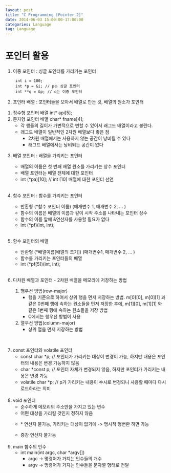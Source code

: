 ```yaml
---
layout: post
title: "C Programming [Pointer 2]"
date: 2014-06-03 15:00:00-17:00:00
categories: Language
tag: Language
---
```


# 포인터 활용

1. 이중 포인터 : 싱글 포인터를 가리키는 포인터

        int i = 100;
        int *p = &i; // p는 싱글 포인터
        int **q = &p; // q는 이중 포인터 

2. 포인터 배열 : 포인터들을 모아서 배열로 만든 것, 배열의 원소가 포인터  
  1) 정수형 포인터 배열 int* api[5];  
  2) 문자형 포인터 배열 char* fname[4];  
     - 각 행들의 길이가 가변적으로 변할 수 있어서 래그드  배열이라고 불린다.  
     - 래그드 배열이 일반적인 2차원 배열보다 좋은 점  
        + 2차원 배열에서는 사용하지 않는 공간이 낭비될 수 있다  
        + 래그드 배열에서는 낭비되는 공간이 없다  
       
3. 배열 포인터 : 배열을 가리키는 포인터
    - 배열의 이름은 첫 번째 배열 원소를 가리키는 상수 포인터
    - 배열 포인터는 배열 전체에 대한 포인터
    - int (*pa)[10]; // int [10] 배열에 대한 포인터 선언 
<br><br>
4. 함수 포인터 : 함수를 가리키는 포인터
    - 반환형 (*함수 포인터 이름) (매개변수 1, 매개변수 2, ... )
    - 함수의 이름은 배열의 이름과 같이 시작 주소를 나타내는 포인터 상수
    - 함수의 이름 앞에 &연산자를 사용할 필요가 없다
    - int (*pf)(int, int);
<br><br>

5. 함수 포인터의 배열
    - 반환형 (*배열이름[배열의 크기]) (매개변수1, 매개변수 2, ... )
    - 함수를 가리키는 포인터들의 배열
    - int (*pf[5])(int, int);
<br><br>

6. 다차원 배열과 포인터 - 2차원 배열을 메모리에 저장하는 방법  
    1) 행우선 방법(row-major)   
        - 행을 기준으로 하여서 상위 행을 먼저 저장하는 방법. m[0][0], m[0][1] 과 같은 0번째 행에 속하는 원소들을 먼저 저장한 후에, m[1][0], m[1][1] 와 같은 1번째 행에 속하는 원소들을 저장 방법  
        - C에서는 행우선 방법이 사용  
    2) 열우선 방법(column-major)  
        - 상위 열을 먼저 저장하는 방법  
<br>

7. const 포인터와 volatile 포인터
    - const char *p; // 포인터가 가리키는 대상이 변경이 가능, 하지만 내용은 포인터의 내용은 변경 가능하지 않음
    - char *const p; // 포인터 자체가 변경되지 않음, 하지만 포인터가 가리키는 내용은 변경 가능
    - volatile char *p; // p가 가리키는 내용이 수시로 변경되니 사용할 때마다 다시 로드하라는 의미
<br><br>
8. void 포인터
    - 순수하게 메모리의 주소만을 가지고 있는 변수
    - 어떤 대상을 가리킬 것인지 정하지 않음
    - <p>* 연산자 불가능, 가리키는 대상이 없기에 -> 명시적 형변환 하면 가능</p>
    - 증감 연산자 불가능
<br><br>
9. main 함수의 인수
    - int main(int argc, char *argv[])  
        + argc -> 명령어가 가지는 인수들의 개수  
        + argv -> 명령어가 가지는 인수들을 문자열 형태로 전달
<br><br>
